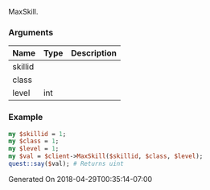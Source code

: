 MaxSkill.
### Arguments
**Name**|**Type**|**Description**
:---|:---|:---
skillid||
class||
level|int|

### Example

```perl
my $skillid = 1;
my $class = 1;
my $level = 1;
my $val = $client->MaxSkill($skillid, $class, $level);
quest::say($val); # Returns uint
```


Generated On 2018-04-29T00:35:14-07:00